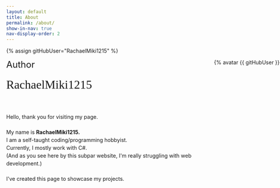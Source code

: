 ```yaml
---
layout: default
title: About
permalink: /about/
show-in-nav: true
nav-display-order: 2
---
```


{% assign gitHubUser="RachaelMiki1215" %}

<style>
    .content-grid {
        width: 1000px;
        height: 500px;
        display: grid;
        grid-template-columns: 5fr 4fr;
        grid-template-rows: 50px 80px 1fr;
    }

    .role {
        grid-column: 1;
        grid-row: 1;
        font-size: 18pt;
    }

    .name {
        grid-column: 1;
        grid-row: 2;
        font-family: titleFont;
        font-size: 24pt;
    }

    .description {
        grid-column: 1;
        grid-row: 3;
        p {
            margin-bottom: 20px;
            line-height: 1.5;
        }
    }

    .prof-img {
        grid-column: 2;
        grid-row: 1 / span 3;
        img {
            object-fit: cover;
        }
    }
</style>

<div class="content-grid">
    <div class="role">Author</div>
    <div class="name">RachaelMiki1215</div>
    <div class="description">
        <p>
            Hello, thank you for visiting my page.
        </p>
        <p>
            My name is <strong>RachaelMiki1215.</strong>
            <br>I am a self-taught coding/programming hobbyist.
            <br>Currently, I mostly work with C#.
            <br>(And as you see here by this subpar website, I'm really struggling with web development.)
        </p>
        <p>
            I've created this page to showcase my projects.
        </p>
    </div>
    <div class="prof-img">
        {% avatar {{ gitHubUser }} size=430 %}
    </div>
</div>
